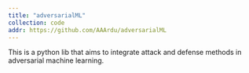 ```yaml
---
title: "adversarialML"
collection: code
addr: https://github.com/AAArdu/adversarialML
---
```


This is a python lib that aims to integrate attack and defense methods in adversarial machine learning.

